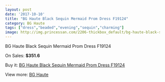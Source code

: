 ```yaml
---
layout: post
date: '2017-10-10'
title: "BG Haute Black Sequin Mermaid Prom Dress F19124"
category: BG Haute
tags: ["dress","beaded","evening","sequin","charming"]
image: http://img.princessan.com/2206-thickbox_default/bg-haute-black-sequin-mermaid-prom-dress-f19124.jpg
---
```

BG Haute Black Sequin Mermaid Prom Dress F19124

On Sales: **$351.6**
<a href="https://www.princessan.com/en/bg-haute/994-bg-haute-black-sequin-mermaid-prom-dress-f19124.html"><amp-img layout="responsive" width="600" height="600" src="//img.princessan.com/2206-thickbox_default/bg-haute-black-sequin-mermaid-prom-dress-f19124.jpg" alt="BG Haute Black Sequin Mermaid Prom Dress F19124 0" /></a>

Buy it: [BG Haute Black Sequin Mermaid Prom Dress F19124](https://www.princessan.com/en/bg-haute/994-bg-haute-black-sequin-mermaid-prom-dress-f19124.html "BG Haute Black Sequin Mermaid Prom Dress F19124")

View more: [BG Haute](https://www.princessan.com/en/10-bg-haute "BG Haute")